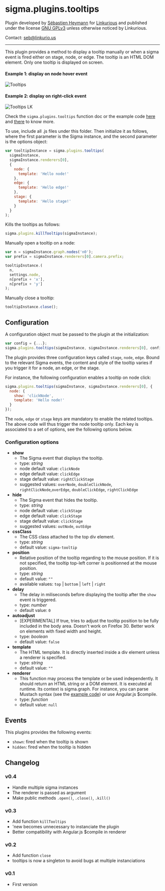sigma.plugins.tooltips
=====================

Plugin developed by [Sébastien Heymann](https://github.com/sheymann) for [Linkurious](https://github.com/Linkurious) and published under the license [GNU GPLv3](LICENSE) unless otherwise noticed by Linkurious.

Contact: seb@linkurio.us

---

This plugin provides a method to display a tooltip manually or when a sigma event is fired either on stage, node, or edge. The tooltip is an HTML DOM element. Only one tooltip is displayed on screen. 

#### Example 1: display on node hover event
![Tooltips](https://github.com/Linkurious/linkurious.js/wiki/media/tooltips.png)

#### Example 2: display on right-click event
![Tooltips LK](https://github.com/Linkurious/linkurious.js/wiki/media/tooltips-lk.gif)

Check the `sigma.plugins.tooltips` function doc or the example code [here](../../examples/plugin-tooltips.html) and [there](../../examples/plugin-tooltips-multiples.html) to know more.

To use, include all .js files under this folder. Then initialize it as follows, where the first parameter is the Sigma instance, and the second parameter is the options object:

````javascript
var tooltipInstance = sigma.plugins.tooltips(
  sigmaInstance,
  sigmaInstance.renderers[0],
  {
    node: {
      template: 'Hello node!'
    },
    edge: {
      template: 'Hello edge!'
    },
    stage: {
      template: 'Hello stage!'
    }
  }
);
````

Kills the tooltips as follows:

````javascript
sigma.plugins.killTooltips(sigmaInstance);
````

Manually open a tooltip on a node:

````javascript
var n = sigmaInstance.graph.nodes('n0');
var prefix = sigmaInstance.renderers[0].camera.prefix;

tooltipInstance.(
  n, 
  settings.node, 
  n[prefix + 'x'], 
  n[prefix + 'y']
);
````

Manually close a tooltip:

````javascript
tooltipInstance.close();
````

## Configuration

A configuration object must be passed to the plugin at the initialization:

````javascript
var config = {...};
sigma.plugins.tooltips(sigmaInstance, sigmaInstance.renderers[0], config);
````

The plugin provides three configuration keys called `stage`, `node`, `edge`. Bound to the relevant Sigma events, the content and style of the tooltip varies if you trigger it for a node, an edge, or the stage.

For instance, the following configuration enables a tooltip on node click:
````javascript
sigma.plugins.tooltips(sigmaInstance, sigmaInstance.renderers[0], {
  node: {
    show: 'clickNode',
    template: 'Hello node!'
  }
});
````

The `node`, `edge` or `stage` keys are mandatory to enable the related tooltips. The above code will thus trigger the node tooltip only. Each key is associated to a set of options, see the following options below.

### Configuration options

 * **show**
   * The Sigma event that displays the tooltip.
   * type: *string*
   * node default value: `clickNode`
   * edge default value: `clickEdge`
   * stage default value: `rightClickStage`
   * suggested values: `overNode`, `doubleClickNode`, `rightClickNode`,`overEdge`, `doubleClickEdge`, `rightClickEdge`
 * **hide**
   * The Sigma event that hides the tooltip.
   * type: *string*
   * node default value: `clickStage`
   * edge default value: `clickStage`
   * stage default value: `clickStage`
   * suggested values: `outNode`, `outEdge`
 * **cssClass**
   * The CSS class attached to the top div element.
   * type: *string*
   * default value: `sigma-tooltip`
 * **position**
   * Relative position of the tooltip regarding to the mouse position. If it is not specified, the tooltip top-left corner is positionned at the mouse position.
   * type: *string*
   * default value: `""`
   * available values: `top` | `bottom` | `left` | `right`
 * **delay**
   * The delay in miliseconds before displaying the tooltip after the `show` event is triggered.
   * type: *number*
   * default value: `0`
 * **autoadjust**
   * [EXPERIMENTAL] If true, tries to adjust the tooltip position to be fully included in the body area. Doesn't work on Firefox 30. Better work on elements with fixed width and height.
   * type: *boolean*
   * default value: `false`
 * **template**
   * The HTML template. It is directly inserted inside a div element unless a renderer is specified.
   * type: *string*
   * default value: `""`
 * **renderer**
   * This function may process the template or be used independently. It should return an HTML string or a DOM element. It is executed at runtime. Its context is sigma.graph. For instance, you can parse Mustach syntax (see the [example code](../../examples/plugin-tooltips.html)) or use Angular.js $compile.
   * type: *function*
   * default value: `null`


## Events

This plugins provides the following events:
* `shown`: fired when the tooltip is shown
* `hidden`: fired when the tooltip is hidden

## Changelog

### v0.4

  * Handle multiple sigma instances
  * The renderer is passed as argument
  * Make public methods `.open()`, `.close()`, `.kill()`

### v0.3

  * Add function `killTooltips`
  * 'new becomes unnecessary to instanciate the plugin
  * Better compatibility with Angular.js $compile in renderer

### v0.2

  * Add function `close`
  * tooltips is now a singleton to avoid bugs at multiple instanciations

### v0.1

  * First version
